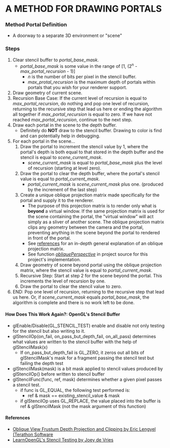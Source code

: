 # A METHOD FOR DRAWING PORTALS

### Method Portal Definition
- A doorway to a separate 3D environment or "scene"

### Steps
1) Clear stencil buffer to *portal_base_mask*. 
    - *portal_base_mask* is some value in the range of [1, (2<sup>n</sup> - *max_portal_recursion* - 1)]
      - *n* is the number of bits per pixel in the stencil buffer.
      - *max_protal_recursion* is the maximum depth of portals within portals that you wish for your renderer support.
2) Draw geometry of current scene.
3) Recursion Base Case: If the current level of recursion is equal to *max_portal_recursion*, do nothing and pop one level 
    of recursion, returning to the recursive step that lead us here or ending the algorithm all together if *max_portal_recursion*
    is equal to zero. If we have not reached *max_portal_recursion*, continue to the next step.
4) Draw each portal in the scene to the depth buffer. 
   - Definitely do **NOT** draw to the stencil buffer. Drawing to color is find and can potentially help in debugging.
5) For each portal in the scene...
   1) Draw the portal to increment the stencil value by 1, where the portal's depth is both equal to that stored in
        the depth buffer and the stencil is equal to *scene_current_mask*.
      - *scene_current_mask* is equal to *portal_base_mask* plus the level of recursion (starting at level zero).
   2) Draw the portal to clear the depth buffer, where the portal's stencil value is equal to *portal_current_mask*.
      - *portal_current_mask* is *scene_current_mask* plus one. (produced by the increment of the last step)
   3) Create a unique oblique projection matrix made specifically for the portal and supply it to the renderer. 
      - The purpose of this projection matrix is to render only what is **beyond** a virtual window.
        If the same projection matrix is used for the scene containing the portal, the "virtual window" will act 
        simply as a sliver of another scene. The oblique projection matrix clips any geometry between the camera and the
        portal, preventing anything in the scene beyond the portal to rendered in front of the portal.
      - See [references](#References) for an in-depth general explanation of an oblique projection matrix.
      - See function [*obliquePerspective*](shared_cpp/noop_math/noop_math.cpp#L1095) in project source for this 
         project's implementation.
   4) Draw geometry of scene beyond portal using the oblique projection matrix, where the stencil value is equal
     to *portal_current_mask*.
   5) Recursive Step: Start at step 2 for the scene beyond the portal. This increments the level of recursion by one.
   6) Draw the portal to clear the stencil value to zero.
6) END: Pop one level of recursion, returning to the recursive step that lead us here. Or, if *scene_current_mask* equals
    *portal_base_mask*, the algorithm is complete and there is no work left to be done.

#### How Does This Work Again?: OpenGL's Stencil Buffer
- glEnable/Disable(GL_STENCIL_TEST) enable and disable not only testing for the stencil but also writing to it.
- glStencilOp(on_fail, on_pass_but_depth_fail, on_all_pass) determines what values are written to the stencil buffer with the help of glStencilMask(x)
    - If on_pass_but_depth_fail is GL_ZERO, it zeros out all bits of glStencilMask's mask for a fragment passing the stencil test but failing the depth test
- glStencilMask(mask) is a bit mask applied to stencil values produced by glStencilOp() before written to stencil buffer
- glStencilFunc(func, ref, mask) determines whether a given pixel passes a stencil test.
    - if func is GL_EQUAL, the following test performed is:
        - ref & mask == existing_stencil_value & mask
    - if glStencilOp uses GL_REPLACE, the value placed into the buffer is ref & glStencilMask (not the mask argument of this function)

#### References
- [Oblique View Frustum Depth Projection and Clipping by Eric Lengyel (Terathon Software](https://www.terathon.com/lengyel/Lengyel-Oblique.pdf)
- [LearnOpenGL's Stencil Testing by Joey de Vries](https://learnopengl.com/Advanced-OpenGL/Stencil-testing)